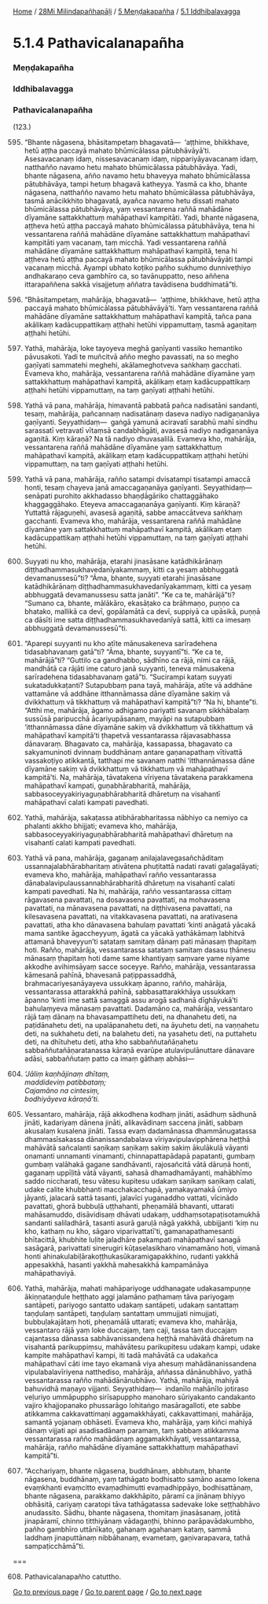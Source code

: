 
[Home](/) / [28Mi Milindapañhapāḷi](/tipitaka/28Mi.md) / [5 Meṇḍakapañha](/tipitaka/28Mi/5.md) / [5.1 Iddhibalavagga](/tipitaka/28Mi/5/5.1.md)

# 5.1.4 Pathavicalanapañha

### Meṇḍakapañha

### Iddhibalavagga

### Pathavicalanapañha

(123.)

595. “Bhante nāgasena, bhāsitampetaṃ bhagavatā—  ‘aṭṭhime, bhikkhave, hetū aṭṭha paccayā mahato bhūmicālassa pātubhāvāyā’ti. Asesavacanaṃ idaṃ, nissesavacanaṃ idaṃ, nippariyāyavacanaṃ idaṃ, natthañño navamo hetu mahato bhūmicālassa pātubhāvāya. Yadi, bhante nāgasena, añño navamo hetu bhaveyya mahato bhūmicālassa pātubhāvāya, tampi hetuṃ bhagavā katheyya. Yasmā ca kho, bhante nāgasena, natthañño navamo hetu mahato bhūmicālassa pātubhāvāya, tasmā anācikkhito bhagavatā, ayañca navamo hetu dissati mahato bhūmicālassa pātubhāvāya, yaṃ vessantarena raññā mahādāne dīyamāne sattakkhattuṃ mahāpathavī kampitāti. Yadi, bhante nāgasena, aṭṭheva hetū aṭṭha paccayā mahato bhūmicālassa pātubhāvāya, tena hi vessantarena raññā mahādāne dīyamāne sattakkhattuṃ mahāpathavī kampitāti yaṃ vacanaṃ, taṃ micchā. Yadi vessantarena raññā mahādāne dīyamāne sattakkhattuṃ mahāpathavī kampitā, tena hi aṭṭheva hetū aṭṭha paccayā mahato bhūmicālassa pātubhāvāyāti tampi vacanaṃ micchā. Ayampi ubhato koṭiko pañho sukhumo dunniveṭhiyo andhakaraṇo ceva gambhīro ca, so tavānuppatto, neso aññena ittarapaññena sakkā visajjetuṃ aññatra tavādisena buddhimatā”ti.

596. “Bhāsitampetaṃ, mahārāja, bhagavatā—  ‘aṭṭhime, bhikkhave, hetū aṭṭha paccayā mahato bhūmicālassa pātubhāvāyā’ti. Yaṃ vessantarena raññā mahādāne dīyamāne sattakkhattuṃ mahāpathavī kampitā, tañca pana akālikaṃ kadācuppattikaṃ aṭṭhahi hetūhi vippamuttaṃ, tasmā agaṇitaṃ aṭṭhahi hetūhi.

597. Yathā, mahārāja, loke tayoyeva meghā gaṇīyanti vassiko hemantiko pāvusakoti. Yadi te muñcitvā añño megho pavassati, na so megho gaṇīyati sammatehi meghehi, akālameghotveva saṅkhaṃ gacchati. Evameva kho, mahārāja, vessantarena raññā mahādāne dīyamāne yaṃ sattakkhattuṃ mahāpathavī kampitā, akālikaṃ etaṃ kadācuppattikaṃ aṭṭhahi hetūhi vippamuttaṃ, na taṃ gaṇīyati aṭṭhahi hetūhi.

598. Yathā vā pana, mahārāja, himavantā pabbatā pañca nadisatāni sandanti, tesaṃ, mahārāja, pañcannaṃ nadisatānaṃ daseva nadiyo nadigaṇanāya gaṇīyanti. Seyyathidaṃ—  gaṅgā yamunā aciravatī sarabhū mahī sindhu sarassatī vetravatī vītaṃsā candabhāgāti, avasesā nadiyo nadigaṇanāya agaṇitā. Kiṃ kāraṇā? Na tā nadiyo dhuvasalilā. Evameva kho, mahārāja, vessantarena raññā mahādāne dīyamāne yaṃ sattakkhattuṃ mahāpathavī kampitā, akālikaṃ etaṃ kadācuppattikaṃ aṭṭhahi hetūhi vippamuttaṃ, na taṃ gaṇīyati aṭṭhahi hetūhi.

599. Yathā vā pana, mahārāja, rañño satampi dvisatampi tisatampi amaccā honti, tesaṃ chayeva janā amaccagaṇanāya gaṇīyanti. Seyyathidaṃ—  senāpati purohito akkhadasso bhaṇḍāgāriko chattaggāhako khaggaggāhako. Eteyeva amaccagaṇanāya gaṇīyanti. Kiṃ kāraṇā? Yuttattā rājaguṇehi, avasesā agaṇitā, sabbe amaccātveva saṅkhaṃ gacchanti. Evameva kho, mahārāja, vessantarena raññā mahādāne dīyamāne yaṃ sattakkhattuṃ mahāpathavī kampitā, akālikaṃ etaṃ kadācuppattikaṃ aṭṭhahi hetūhi vippamuttaṃ, na taṃ gaṇīyati aṭṭhahi hetūhi.

600. Suyyati nu kho, mahārāja, etarahi jinasāsane katādhikārānaṃ diṭṭhadhammasukhavedanīyakammaṃ, kitti ca yesaṃ abbhuggatā devamanussesū”ti? “Āma, bhante, suyyati etarahi jinasāsane katādhikārānaṃ diṭṭhadhammasukhavedanīyakammaṃ, kitti ca yesaṃ abbhuggatā devamanussesu satta janāti”. “Ke ca te, mahārājā”ti? “Sumano ca, bhante, mālākāro, ekasāṭako ca brāhmaṇo, puṇṇo ca bhatako, mallikā ca devī, gopālamātā ca devī, suppiyā ca upāsikā, puṇṇā ca dāsīti ime satta diṭṭhadhammasukhavedanīyā sattā, kitti ca imesaṃ abbhuggatā devamanussesū”ti.

601. “Aparepi suyyanti nu kho atīte mānusakeneva sarīradehena tidasabhavanaṃ gatā”ti? “Āma, bhante, suyyantī”ti. “Ke ca te, mahārājā”ti? “Guttilo ca gandhabbo, sādhīno ca rājā, nimi ca rājā, mandhātā ca rājāti ime caturo janā suyyanti, teneva mānusakena sarīradehena tidasabhavanaṃ gatā”ti. “Sucirampi kataṃ suyyati sukatadukkaṭanti? Sutapubbaṃ pana tayā, mahārāja, atīte vā addhāne vattamāne vā addhāne itthannāmassa dāne dīyamāne sakiṃ vā dvikkhattuṃ vā tikkhattuṃ vā mahāpathavī kampitā”ti? “Na hi, bhante”ti. “Atthi me, mahārāja, āgamo adhigamo pariyatti savanaṃ sikkhābalaṃ sussūsā paripucchā ācariyupāsanaṃ, mayāpi na sutapubbaṃ ‘itthannāmassa dāne dīyamāne sakiṃ vā dvikkhattuṃ vā tikkhattuṃ vā mahāpathavī kampitā’ti ṭhapetvā vessantarassa rājavasabhassa dānavaraṃ. Bhagavato ca, mahārāja, kassapassa, bhagavato ca sakyamuninoti dvinnaṃ buddhānaṃ antare gaṇanapathaṃ vītivattā vassakoṭiyo atikkantā, tatthapi me savanaṃ natthi ‘itthannāmassa dāne dīyamāne sakiṃ vā dvikkhattuṃ vā tikkhattuṃ vā mahāpathavī kampitā’ti. Na, mahārāja, tāvatakena vīriyena tāvatakena parakkamena mahāpathavī kampati, guṇabhārabharitā, mahārāja, sabbasoceyyakiriyaguṇabhārabharitā dhāretuṃ na visahantī mahāpathavī calati kampati pavedhati.

602. Yathā, mahārāja, sakaṭassa atibhārabharitassa nābhiyo ca nemiyo ca phalanti akkho bhijjati; evameva kho, mahārāja, sabbasoceyyakiriyaguṇabhārabharitā mahāpathavī dhāretuṃ na visahantī calati kampati pavedhati.

603. Yathā vā pana, mahārāja, gaganaṃ anilajalavegasañchāditaṃ ussannajalabhārabharitaṃ ativātena phuṭitattā nadati ravati gaḷagaḷāyati; evameva kho, mahārāja, mahāpathavī rañño vessantarassa dānabalavipulaussannabhārabharitā dhāretuṃ na visahantī calati kampati pavedhati. Na hi, mahārāja, rañño vessantarassa cittaṃ rāgavasena pavattati, na dosavasena pavattati, na mohavasena pavattati, na mānavasena pavattati, na diṭṭhivasena pavattati, na kilesavasena pavattati, na vitakkavasena pavattati, na arativasena pavattati, atha kho dānavasena bahulaṃ pavattati ‘kinti anāgatā yācakā mama santike āgaccheyyuṃ, āgatā ca yācakā yathākāmaṃ labhitvā attamanā bhaveyyun’ti satataṃ samitaṃ dānaṃ pati mānasaṃ ṭhapitaṃ hoti. Rañño, mahārāja, vessantarassa satataṃ samitaṃ dasasu ṭhānesu mānasaṃ ṭhapitaṃ hoti dame same khantiyaṃ saṃvare yame niyame akkodhe avihiṃsāyaṃ sacce soceyye. Rañño, mahārāja, vessantarassa kāmesanā pahīnā, bhavesanā paṭippassaddhā, brahmacariyesanāyayeva ussukkaṃ āpanno, rañño, mahārāja, vessantarassa attarakkhā pahīnā, sabbasattarakkhāya ussukkaṃ āpanno ‘kinti ime sattā samaggā assu arogā sadhanā dīghāyukā’ti bahulaṃyeva mānasaṃ pavattati. Dadamāno ca, mahārāja, vessantaro rājā taṃ dānaṃ na bhavasampattihetu deti, na dhanahetu deti, na paṭidānahetu deti, na upalāpanahetu deti, na āyuhetu deti, na vaṇṇahetu deti, na sukhahetu deti, na balahetu deti, na yasahetu deti, na puttahetu deti, na dhītuhetu deti, atha kho sabbaññutañāṇahetu sabbaññutañāṇaratanassa kāraṇā evarūpe atulavipulānuttare dānavare adāsi, sabbaññutaṃ patto ca imaṃ gāthaṃ abhāsi—

604. _‘Jāliṃ kaṇhājinaṃ dhītaṃ,_  
_maddideviṃ patibbataṃ;_  
_Cajamāno na cintesiṃ,_  
_bodhiyāyeva kāraṇā’ti._  


605. Vessantaro, mahārāja, rājā akkodhena kodhaṃ jināti, asādhuṃ sādhunā jināti, kadariyaṃ dānena jināti, alikavādinaṃ saccena jināti, sabbaṃ akusalaṃ kusalena jināti. Tassa evaṃ dadamānassa dhammānugatassa dhammasīsakassa dānanissandabalava vīriyavipulavipphārena heṭṭhā mahāvātā sañcalanti saṇikaṃ saṇikaṃ sakiṃ sakiṃ ākulākulā vāyanti onamanti unnamanti vinamanti, chinnapattapādapā papatanti, gumbaṃ gumbaṃ valāhakā gagane sandhāvanti, rajosañcitā vātā dāruṇā honti, gaganaṃ uppīḷitā vātā vāyanti, sahasā dhamadhamāyanti, mahābhīmo saddo niccharati, tesu vātesu kupitesu udakaṃ saṇikaṃ saṇikaṃ calati, udake calite khubbhanti macchakacchapā, yamakayamakā ūmiyo jāyanti, jalacarā sattā tasanti, jalavīci yuganaddho vattati, vīcinādo pavattati, ghorā bubbuḷā uṭṭhahanti, pheṇamālā bhavanti, uttarati mahāsamuddo, disāvidisaṃ dhāvati udakaṃ, uddhaṃsotapaṭisotamukhā sandanti saliladhārā, tasanti asurā garuḷā nāgā yakkhā, ubbijjanti ‘kiṃ nu kho, kathaṃ nu kho, sāgaro viparivattatī’ti, gamanapathamesanti bhītacittā, khubhite luḷite jaladhāre pakampati mahāpathavī sanagā sasāgarā, parivattati sinerugiri kūṭaselasikharo vinamamāno hoti, vimanā honti ahinakulabiḷārakoṭṭhukasūkaramigapakkhino, rudanti yakkhā appesakkhā, hasanti yakkhā mahesakkhā kampamānāya mahāpathaviyā.

606. Yathā, mahārāja, mahati mahāpariyoge uddhanagate udakasampuṇṇe ākiṇṇataṇḍule heṭṭhato aggi jalamāno paṭhamaṃ tāva pariyogaṃ santāpeti, pariyogo santatto udakaṃ santāpeti, udakaṃ santattaṃ taṇḍulaṃ santāpeti, taṇḍulaṃ santattaṃ ummujjati nimujjati, bubbuḷakajātaṃ hoti, pheṇamālā uttarati; evameva kho, mahārāja, vessantaro rājā yaṃ loke duccajaṃ, taṃ caji, tassa taṃ duccajaṃ cajantassa dānassa sabhāvanissandena heṭṭhā mahāvātā dhāretuṃ na visahantā parikuppiṃsu, mahāvātesu parikupitesu udakaṃ kampi, udake kampite mahāpathavī kampi, iti tadā mahāvātā ca udakañca mahāpathavī cāti ime tayo ekamanā viya ahesuṃ mahādānanissandena vipulabalavīriyena natthediso, mahārāja, aññassa dānānubhāvo, yathā vessantarassa rañño mahādānānubhāvo. Yathā, mahārāja, mahiyā bahuvidhā maṇayo vijjanti. Seyyathidaṃ—  indanīlo mahānīlo jotiraso veḷuriyo ummāpuppho sirīsapuppho manoharo sūriyakanto candakanto vajiro khajjopanako phussarāgo lohitaṅgo masāragalloti, ete sabbe atikkamma cakkavattimaṇi aggamakkhāyati, cakkavattimaṇi, mahārāja, samantā yojanaṃ obhāseti. Evameva kho, mahārāja, yaṃ kiñci mahiyā dānaṃ vijjati api asadisadānaṃ paramaṃ, taṃ sabbaṃ atikkamma vessantarassa rañño mahādānaṃ aggamakkhāyati, vessantarassa, mahārāja, rañño mahādāne dīyamāne sattakkhattuṃ mahāpathavī kampitā”ti.

607. “Acchariyaṃ, bhante nāgasena, buddhānaṃ, abbhutaṃ, bhante nāgasena, buddhānaṃ, yaṃ tathāgato bodhisatto samāno asamo lokena evaṃkhanti evaṃcitto evaṃadhimutti evaṃadhippāyo, bodhisattānaṃ, bhante nāgasena, parakkamo dakkhāpito, pāramī ca jinānaṃ bhiyyo obhāsitā, cariyaṃ caratopi tāva tathāgatassa sadevake loke seṭṭhabhāvo anudassito. Sādhu, bhante nāgasena, thomitaṃ jinasāsanaṃ, jotitā jinapāramī, chinno titthiyānaṃ vādagaṇṭhi, bhinno parāpavādakumbho, pañho gambhīro uttānīkato, gahanaṃ agahanaṃ kataṃ, sammā laddhaṃ jinaputtānaṃ nibbāhanaṃ, evametaṃ, gaṇivarapavara, tathā sampaṭicchāmā”ti.

===

608. Pathavicalanapañho catuttho.



[Go to previous page](/tipitaka/28Mi/5/5.1/5.1.3.md) / [Go to parent page](/tipitaka/28Mi/5/5.1.md) / [Go to next page](/tipitaka/28Mi/5/5.1/5.1.5.md)


